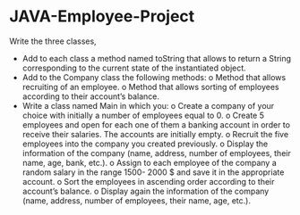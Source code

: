 # JAVA-Employee-Project
Write the three classes,
- Add to each class a method named toString that allows to return a String
corresponding to the current state of the instantiated object.
- Add to the Company class the following methods:
o Method that allows recruiting of an employee.
o Method that allows sorting of employees according to their account’s
balance.
- Write a class named Main in which you:
o Create a company of your choice with initially a number of employees equal
to 0.
o Create 5 employees and open for each one of them a banking account in
order to receive their salaries. The accounts are initially empty.
o Recruit the five employees into the company you created previously.
o Display the information of the company (name, address, number of
employees, their name, age, bank, etc.).
o Assign to each employee of the company a random salary in the range 1500-
2000 $ and save it in the appropriate account.
o Sort the employees in ascending order according to their account’s balance.
o Display again the information of the company (name, address, number of
employees, their name, age, etc.).
